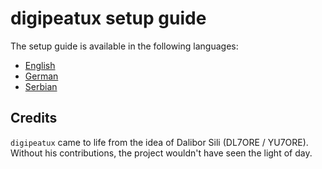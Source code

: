 # digipeatux setup guide

The setup guide is available in the following languages:

- [English](English.md)
- [German](German.md)
- [Serbian](Serbian.md)

## Credits

`digipeatux` came to life from the idea of Dalibor Sili (DL7ORE / YU7ORE). Without his contributions, the project wouldn't have seen the light of day.
